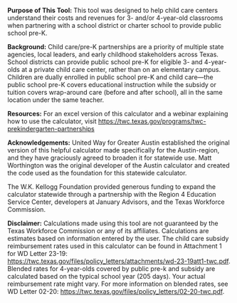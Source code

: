 **Purpose of This Tool:** This tool was designed to help child care centers understand their costs and revenues for 3- and/or 4-year-old classrooms when partnering with a school district or charter school to provide public school pre-K.

**Background:** Child care/pre-K partnerships are a priority of multiple state agencies, local leaders, and early childhood stakeholders across Texas. School districts can provide public school pre-K for eligible 3- and 4-year-olds at a private child care center, rather than on an elementary campus. Children are dually enrolled in public school pre-K and child care—the public school pre-K covers educational instruction while the subsidy or tuition covers wrap-around care (before and after school), all in the same location under the same teacher.

**Resources:** For an excel version of this calculator and a webinar explaining how to use the calculator, visit https://twc.texas.gov/programs/twc-prekindergarten-partnerships

**Acknowledgements:** United Way for Greater Austin established the original version of this helpful calculator made specifically for the Austin-region, and they have graciously agreed to broaden it for statewide use. Matt Worthington was the original developer of the Austin calculator and created the code used as the foundation for this statewide calculator.

The W.K. Kellogg Foundation provided generous funding to expand the calculator statewide through a partnership with the Region 4 Education Service Center, developers at January Advisors, and the Texas Workforce Commission.

**Disclaimer:** Calculations made using this tool are not guaranteed by the Texas Workforce Commission or any of its affiliates. Calculations are estimates based on information entered by the user. The child care subsidy reimbursement rates used in this calculator can be found in Attachment 1 for WD Letter 23-19: https://twc.texas.gov/files/policy_letters/attachments/wd-23-19att1-twc.pdf. Blended rates for 4-year-olds covered by public pre-k and subsidy are calculated based on the typical school year (205 days). Your actual reimbursement rate might vary. For more information on blended rates, see WD Letter 02-20: https://twc.texas.gov/files/policy_letters/02-20-twc.pdf.